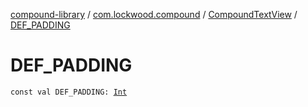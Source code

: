 [compound-library](../../index.md) / [com.lockwood.compound](../index.md) / [CompoundTextView](index.md) / [DEF_PADDING](./-d-e-f_-p-a-d-d-i-n-g.md)

# DEF_PADDING

`const val DEF_PADDING: `[`Int`](https://kotlinlang.org/api/latest/jvm/stdlib/kotlin/-int/index.html)